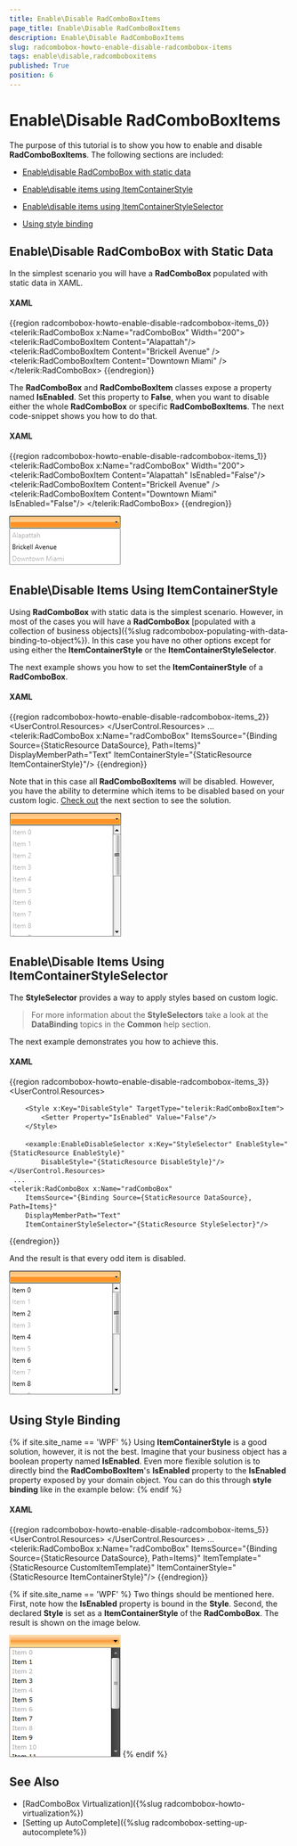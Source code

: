 ```yaml
---
title: Enable\Disable RadComboBoxItems
page_title: Enable\Disable RadComboBoxItems
description: Enable\Disable RadComboBoxItems
slug: radcombobox-howto-enable-disable-radcombobox-items
tags: enable\disable,radcomboboxitems
published: True
position: 6
---
```


# Enable\Disable RadComboBoxItems

The purpose of this tutorial is to show you how to enable and disable __RadComboBoxItems__. The following sections are included:

* [Enable\disable RadComboBox with static data](#enabledisable-radcombobox-with-static-data)

* [Enable\disable items using ItemContainerStyle](#enabledisable-items-using-itemcontainerstyle)

* [Enable\disable items using ItemContainerStyleSelector](#enabledisable-items-using-itemcontainerstyleselector)

* [Using style binding](#using-style-binding)

## Enable\Disable RadComboBox with Static Data

In the simplest scenario you will have a __RadComboBox__ populated with static data in XAML.

#### __XAML__

{{region radcombobox-howto-enable-disable-radcombobox-items_0}}
	<telerik:RadComboBox x:Name="radComboBox" Width="200">
	    <telerik:RadComboBoxItem Content="Alapattah"/>
	    <telerik:RadComboBoxItem Content="Brickell Avenue" />
	    <telerik:RadComboBoxItem Content="Downtown Miami" />
	</telerik:RadComboBox>
{{endregion}}



The __RadComboBox__ and __RadComboBoxItem__ classes expose a property named __IsEnabled__. Set this property to __False__, when you want to disable either the whole __RadComboBox__ or specific __RadComboBoxItems__. The next code-snippet shows you how to do that.

#### __XAML__

{{region radcombobox-howto-enable-disable-radcombobox-items_1}}
	<telerik:RadComboBox x:Name="radComboBox" Width="200">
	    <telerik:RadComboBoxItem Content="Alapattah" IsEnabled="False"/>
	    <telerik:RadComboBoxItem Content="Brickell Avenue" />
	    <telerik:RadComboBoxItem Content="Downtown Miami" IsEnabled="False"/>
	</telerik:RadComboBox>
{{endregion}}

![](images/RadComboBox_HowTo_EnableDisableItems_010.png)

## Enable\Disable Items Using ItemContainerStyle

Using __RadComboBox__ with static data is the simplest scenario. However, in most of the cases you will have a __RadComboBox__ [populated with a collection of business objects]({%slug radcombobox-populating-with-data-binding-to-object%}). In this case you have no other options except for using either the __ItemContainerStyle__ or the __ItemContainerStyleSelector__.

The next example shows you how to set the __ItemContainerStyle__ of a __RadComboBox__.

#### __XAML__

{{region radcombobox-howto-enable-disable-radcombobox-items_2}}
	<UserControl.Resources>
	    <Style x:Key="ItemContainerStyle" TargetType="telerik:RadComboBoxItem">
	        <Setter Property="IsEnabled" Value="False"/>
	    </Style>
	</UserControl.Resources>
	 ...
	<telerik:RadComboBox x:Name="radComboBox"
	    ItemsSource="{Binding Source={StaticResource DataSource}, Path=Items}"
	    DisplayMemberPath="Text"
	    ItemContainerStyle="{StaticResource ItemContainerStyle}"/>
{{endregion}}

Note that in this case all __RadComboBoxItems__ will be disabled. However, you have the ability to determine which items to be disabled based on your custom logic. [Check out](#enabledisable-items-using-itemcontainerstyleselector) the next section to see the solution.

![](images/RadComboBox_HowTo_EnableDisableItems_020.png)

## Enable\Disable Items Using ItemContainerStyleSelector

The __StyleSelector__ provides a way to apply styles based on custom logic.

>For more information about the __StyleSelectors__ take a look at the __DataBinding__ topics in the __Common__ help section. 

The next example demonstrates you how to achieve this.

#### __XAML__

{{region radcombobox-howto-enable-disable-radcombobox-items_3}}
	<UserControl.Resources>
	    <Style x:Key="EnableStyle" TargetType="telerik:RadComboBoxItem">
	        <Setter Property="IsEnabled" Value="True"/>
	    </Style>
	
	    <Style x:Key="DisableStyle" TargetType="telerik:RadComboBoxItem">
	        <Setter Property="IsEnabled" Value="False"/>
	    </Style>
	
	    <example:EnableDisableSelector x:Key="StyleSelector" EnableStyle="{StaticResource EnableStyle}"
	        DisableStyle="{StaticResource DisableStyle}"/>
	</UserControl.Resources>
	 ...
	<telerik:RadComboBox x:Name="radComboBox"
	    ItemsSource="{Binding Source={StaticResource DataSource}, Path=Items}"
	    DisplayMemberPath="Text"
	    ItemContainerStyleSelector="{StaticResource StyleSelector}"/>
{{endregion}}

And the result is that every odd item is disabled.

![](images/RadComboBox_HowTo_EnableDisableItems_030.png)

## Using Style Binding

{% if site.site_name == 'WPF' %}
Using __ItemContainerStyle__ is a good solution, however, it is not the best. Imagine that your business object has a boolean property named __IsEnabled__. Even more flexible solution is to directly bind the __RadComboBoxItem__'s __IsEnabled__ property to the __IsEnabled__ property exposed by your domain object. You can do this through __style binding__ like in the example below:
{% endif %}

#### __XAML__

{{region radcombobox-howto-enable-disable-radcombobox-items_5}}
	<UserControl.Resources>
	    <Style x:Key="ItemContainerStyle" TargetType="{x:Type telerik:RadComboBoxItem}">
	        <Setter Property="IsEnabled" Value="{Binding IsEnabled}"/>
	    </Style>
	</UserControl.Resources>
	 ...
	<telerik:RadComboBox x:Name="radComboBox"
	    ItemsSource="{Binding Source={StaticResource DataSource}, Path=Items}"
	    ItemTemplate="{StaticResource CustomItemTemplate}"
	    ItemContainerStyle="{StaticResource ItemContainerStyle}"/>
{{endregion}}

{% if site.site_name == 'WPF' %}
Two things should be mentioned here. First, note how the __IsEnabled__ property is bound in the __Style__. Second, the declared __Style__ is set as a __ItemContainerStyle__ of the __RadComboBox__. The result is shown on the image below.

![](images/RadComboBox_HowTo_EnableDisableItems_040_WPF.png)
{% endif %}

## See Also  
 * [RadComboBox Virtualization]({%slug radcombobox-howto-virtualization%}) 
 * [Setting up AutoComplete]({%slug radcombobox-setting-up-autocomplete%})
